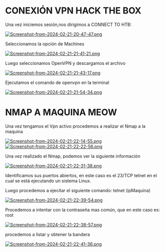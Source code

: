 # CONEXIÓN VPN HACK THE BOX

Una vez iniciemos sesión,nos dirigimos a CONNECT TO HTB:

[![Screenshot-from-2024-02-21-20-47-47.png](https://i.postimg.cc/fy0RJTCG/Screenshot-from-2024-02-21-20-47-47.png)](https://postimg.cc/vxbsKyph)

Seleccionamos la opción de Machines

[![Screenshot-from-2024-02-21-21-41-21.png](https://i.postimg.cc/mDbGv3tp/Screenshot-from-2024-02-21-21-41-21.png)](https://postimg.cc/3yb6pvj2)

Luego seleccionamos OpenVPN y descargamos el archivo

[![Screenshot-from-2024-02-21-21-43-17.png](https://i.postimg.cc/rs0Z3zCY/Screenshot-from-2024-02-21-21-43-17.png)](https://postimg.cc/n9x1QFWv)

Ejecutamos el comando de openvpn en la terminal

[![Screenshot-from-2024-02-21-21-54-34.png](https://i.postimg.cc/sD9fN262/Screenshot-from-2024-02-21-21-54-34.png)](https://postimg.cc/bsrjGqjX)

# NMAP A MAQUINA MEOW

Una vez tengamos el Vpn activo procedemos a realizar el Nmap a la maquina

[![Screenshot-from-2024-02-21-22-14-55.png](https://i.postimg.cc/Jz0nHLx4/Screenshot-from-2024-02-21-22-14-55.png)](https://postimg.cc/PCGh000B)
[![Screenshot-from-2024-02-21-22-22-56.png](https://i.postimg.cc/SsNtkgq5/Screenshot-from-2024-02-21-22-22-56.png)](https://postimg.cc/qtSGGXNX)

Una vez realizado el Nmap, podemos ver la siguiente información

[![Screenshot-from-2024-02-21-22-31-38.png](https://i.postimg.cc/kMNzKRYf/Screenshot-from-2024-02-21-22-31-38.png)](https://postimg.cc/DmZxK0TX)

Identificamos sus puertos abiertos, en este caso es el 23/TCP telnet en el cual se está ejecutando un sistema Linux.

Luego procedemos a ejecitar el siguiente comando: telnet (ipMaquina)

[![Screenshot-from-2024-02-21-22-39-54.png](https://i.postimg.cc/t4LG2Q35/Screenshot-from-2024-02-21-22-39-54.png)](https://postimg.cc/gxq727BX)

Procedemos a intentar con la contraseña mas común, que en este caso es: root

[![Screenshot-from-2024-02-21-22-38-57.png](https://i.postimg.cc/q734TMJS/Screenshot-from-2024-02-21-22-38-57.png)](https://postimg.cc/8FNqdGrm)

procedemos a listar y obtener la bandera

[![Screenshot-from-2024-02-21-22-41-36.png](https://i.postimg.cc/hvh2khg7/Screenshot-from-2024-02-21-22-41-36.png)](https://postimg.cc/PvsbZXCt)


